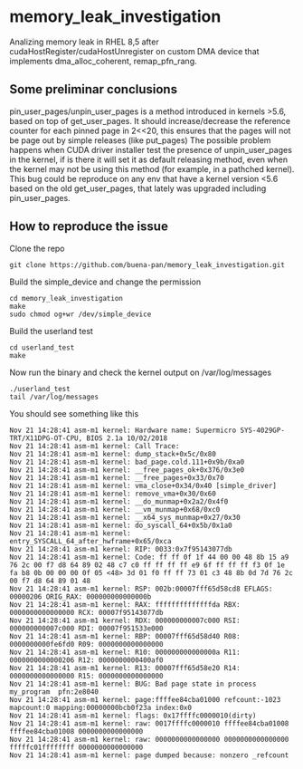 # memory_leak_investigation
Analizing memory leak in RHEL 8,5 after cudaHostRegister/cudaHostUnregister on custom DMA device that implements dma_alloc_coherent, remap_pfn_rang.

## Some preliminar conclusions
pin_user_pages/unpin_user_pages is a method introduced in kernels >5.6, based on top of get_user_pages. It should increase/decrease the reference counter for each pinned page in 2<<20, this ensures that the pages will not be page out by simple releases (like put_pages)
The possible problem happens when CUDA driver installer test the presence of unpin_user_pages in the kernel, if is there it will set it as default releasing method, even when the kernel may not be using this method (for example, in a pathched kernel). 
This bug could be reproduce on any env that have a kernel version <5.6 based on the old get_user_pages, that lately was upgraded including pin_user_pages.

## How to reproduce the issue
Clone the repo 
```
git clone https://github.com/buena-pan/memory_leak_investigation.git
```
Build the simple_device and change the permission 
```
cd memory_leak_investigation
make
sudo chmod og+wr /dev/simple_device
```
Build the userland test
```
cd userland_test
make
```
Now run the binary and check the kernel output on /var/log/messages
```
./userland_test
tail /var/log/messages
```
You should see something like this
```
Nov 21 14:28:41 asm-m1 kernel: Hardware name: Supermicro SYS-4029GP-TRT/X11DPG-OT-CPU, BIOS 2.1a 10/02/2018
Nov 21 14:28:41 asm-m1 kernel: Call Trace:
Nov 21 14:28:41 asm-m1 kernel: dump_stack+0x5c/0x80
Nov 21 14:28:41 asm-m1 kernel: bad_page.cold.111+0x9b/0xa0
Nov 21 14:28:41 asm-m1 kernel: __free_pages_ok+0x376/0x3e0
Nov 21 14:28:41 asm-m1 kernel: __free_pages+0x33/0x70
Nov 21 14:28:41 asm-m1 kernel: vma_close+0x34/0x40 [simple_driver]
Nov 21 14:28:41 asm-m1 kernel: remove_vma+0x30/0x60
Nov 21 14:28:41 asm-m1 kernel: __do_munmap+0x2a2/0x4f0
Nov 21 14:28:41 asm-m1 kernel: __vm_munmap+0x68/0xc0
Nov 21 14:28:41 asm-m1 kernel: __x64_sys_munmap+0x27/0x30
Nov 21 14:28:41 asm-m1 kernel: do_syscall_64+0x5b/0x1a0
Nov 21 14:28:41 asm-m1 kernel: entry_SYSCALL_64_after_hwframe+0x65/0xca
Nov 21 14:28:41 asm-m1 kernel: RIP: 0033:0x7f95143077db
Nov 21 14:28:41 asm-m1 kernel: Code: ff ff 0f 1f 44 00 00 48 8b 15 a9 76 2c 00 f7 d8 64 89 02 48 c7 c0 ff ff ff ff e9 6f ff ff ff f3 0f 1e fa b8 0b 00 00 00 0f 05 <48> 3d 01 f0 ff ff 73 01 c3 48 8b 0d 7d 76 2c 00 f7 d8 64 89 01 48
Nov 21 14:28:41 asm-m1 kernel: RSP: 002b:00007fff65d58cd8 EFLAGS: 00000206 ORIG_RAX: 000000000000000b
Nov 21 14:28:41 asm-m1 kernel: RAX: ffffffffffffffda RBX: 0000000000000000 RCX: 00007f95143077db
Nov 21 14:28:41 asm-m1 kernel: RDX: 000000000007c000 RSI: 000000000007c000 RDI: 00007f951533e000
Nov 21 14:28:41 asm-m1 kernel: RBP: 00007fff65d58d40 R08: 0000000000fe6fd0 R09: 0000000000000000
Nov 21 14:28:41 asm-m1 kernel: R10: 000000000000000a R11: 0000000000000206 R12: 0000000000400af0
Nov 21 14:28:41 asm-m1 kernel: R13: 00007fff65d58e20 R14: 0000000000000000 R15: 0000000000000000
Nov 21 14:28:41 asm-m1 kernel: BUG: Bad page state in process my_program  pfn:2e8040
Nov 21 14:28:41 asm-m1 kernel: page:ffffee84cba01000 refcount:-1023 mapcount:0 mapping:00000000bcb0f23a index:0x0
Nov 21 14:28:41 asm-m1 kernel: flags: 0x17ffffc0000010(dirty)
Nov 21 14:28:41 asm-m1 kernel: raw: 0017ffffc0000010 ffffee84cba01008 ffffee84cba01008 0000000000000000
Nov 21 14:28:41 asm-m1 kernel: raw: 0000000000000000 0000000000000000 fffffc01ffffffff 0000000000000000
Nov 21 14:28:41 asm-m1 kernel: page dumped because: nonzero _refcount
```
